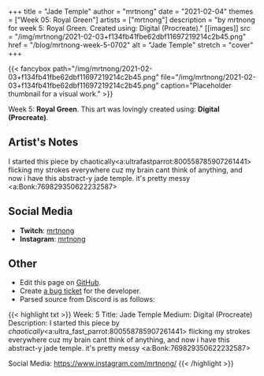 +++
title =       "Jade Temple"
author =      "mrtnong"
date =        "2021-02-04"
themes =      ["Week 05: Royal Green"]
artists =     ["mrtnong"]
description = "by mrtnong for week 5: Royal Green. Created using: Digital (Procreate)."
[[images]]
              src = "/img/mrtnong/2021-02-03+f134fb41fbe62dbf11697219214c2b45.png"
              href = "/blog/mrtnong-week-5-0702"
              alt = "Jade Temple"
              stretch = "cover"
+++


{{< fancybox path="/img/mrtnong/2021-02-03+f134fb41fbe62dbf11697219214c2b45.png" file="/img/mrtnong/2021-02-03+f134fb41fbe62dbf11697219214c2b45.png" caption="Placeholder thumbnail for a visual work." >}}


Week 5: **Royal Green**. This art was lovingly created using: **Digital (Procreate)**.

## Artist's Notes

I started this piece by chaotically<a:ultrafastparrot:800558785907261441>  flicking my strokes everywhere cuz my brain cant think of anything, and now i have this abstract-y jade temple. it's pretty messy <a:Bonk:769829350622232587>

## Social Media

- **Twitch**: <a href='https://twitch.tv/mrtnong' target='_blank'>mrtnong</a>
- **Instagram**: <a href='https://instagram.com/mrtnong' target='_blank'>mrtnong</a>


## Other

- Edit this page on [GitHub](https://github.com/teaminkling/web-refresh/edit/main/content/blog/mrtnong-week-5-0702.md).
- Create [a bug ticket](https://github.com/teaminkling/web-refresh/issues/new?assignees=&labels=bug&template=problem-report.md&title=) for the developer.
- Parsed source from Discord is as follows:

{{< highlight txt >}}
Week: 5
Title: Jade Temple 
Medium: Digital (Procreate)
Description: I started this piece by *chaotically*<a:ultra_fast_parrot:800558785907261441>  flicking my strokes everywhere cuz my brain cant think of anything, and now i have this abstract-y jade temple. it's pretty messy <a:Bonk:769829350622232587>  

Social Media: https://www.instagram.com/mrtnong/
{{< /highlight >}}